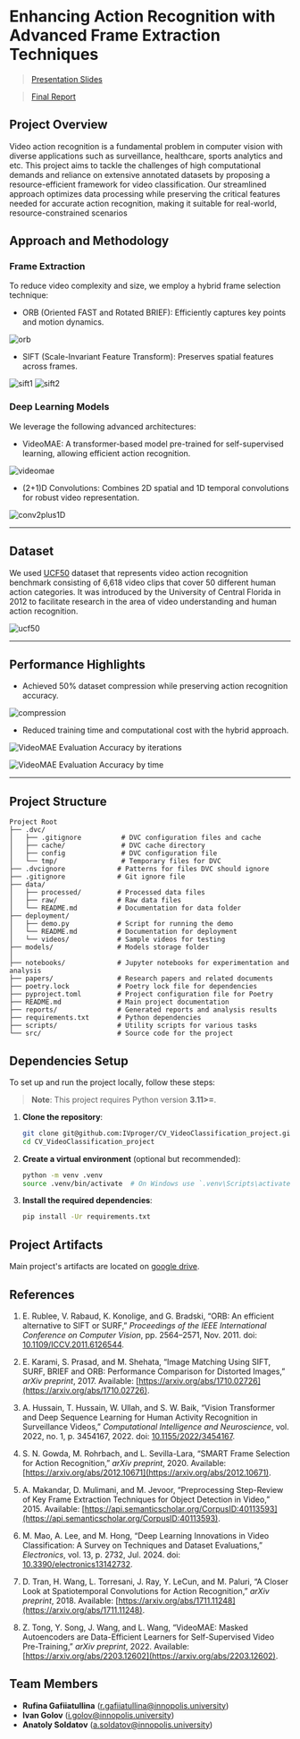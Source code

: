 # Enhancing Action Recognition with Advanced Frame Extraction Techniques

> [Presentation Slides](./reports/presentation.pdf)

> [Final Report](./reports/report.pdf)

## Project Overview
Video action recognition is a fundamental problem in computer vision with diverse applications such as surveillance, healthcare, sports analytics and etc. This project aims to tackle the challenges of high computational demands and reliance on extensive annotated datasets by proposing a resource-efficient framework for video classification. Our streamlined approach optimizes data processing while preserving the critical features needed for accurate action recognition, making it suitable for real-world, resource-constrained scenarios

## Approach and Methodology  

### Frame Extraction  
To reduce video complexity and size, we employ a hybrid frame selection technique:
- ORB (Oriented FAST and Rotated BRIEF): Efficiently captures key points and motion dynamics. 

![orb](./reports/assets/orb.png)

- SIFT (Scale-Invariant Feature Transform): Preserves spatial features across frames.  

![sift1](./reports/assets/sift1.png)
![sift2](./reports/assets/sift2.png)

### Deep Learning Models  
We leverage the following advanced architectures:
- VideoMAE: A transformer-based model pre-trained for self-supervised learning, allowing efficient action recognition.

![videomae](./reports/assets/videomae.png)

- (2+1)D Convolutions: Combines 2D spatial and 1D temporal convolutions for robust video representation.

![conv2plus1D](./reports/assets/conv2plus1D.png)

---

## Dataset
We used [UCF50](https://www.kaggle.com/datasets/pypiahmad/realistic-action-recognition-ucf50) dataset that represents video action recognition benchmark consisting of 6,618 video clips that cover 50 different human action categories. It was introduced by the University of Central Florida in 2012 to facilitate research in the area of video understanding and human action recognition.

![ucf50](./reports/assets/ucf50.png)

---

## Performance Highlights  
- Achieved 50% dataset compression while preserving action recognition accuracy.  

![compression](./reports/assets/compression.png)

- Reduced training time and computational cost with the hybrid approach.  

![VideoMAE Evaluation Accuracy by iterations](./reports/plots/videomae-comparisons/eval-accuracy-iter.png)

![VideoMAE Evaluation Accuracy by time](./reports/plots/videomae-comparisons/eval-accuracy-time.png)


---
## Project Structure
```
Project Root
├── .dvc/
│   ├── .gitignore          # DVC configuration files and cache
│   ├── cache/              # DVC cache directory
│   ├── config              # DVC configuration file
│   └── tmp/                # Temporary files for DVC
├── .dvcignore             # Patterns for files DVC should ignore
├── .gitignore             # Git ignore file
├── data/
│   ├── processed/         # Processed data files
│   ├── raw/               # Raw data files
│   └── README.md          # Documentation for data folder
├── deployment/
│   ├── demo.py            # Script for running the demo
│   └── README.md          # Documentation for deployment
│   └── videos/            # Sample videos for testing
├── models/                # Models storage folder
│
├── notebooks/             # Jupyter notebooks for experimentation and analysis
├── papers/                # Research papers and related documents
├── poetry.lock            # Poetry lock file for dependencies
├── pyproject.toml         # Project configuration file for Poetry
├── README.md              # Main project documentation
├── reports/               # Generated reports and analysis results
├── requirements.txt       # Python dependencies
├── scripts/               # Utility scripts for various tasks
└── src/                   # Source code for the project
```

## Dependencies Setup

To set up and run the project locally, follow these steps:

> **Note**: This project requires Python version **3.11>=**.

1. **Clone the repository**:
   ```bash
   git clone git@github.com:IVproger/CV_VideoClassification_project.git
   cd CV_VideoClassification_project
   ```

2. **Create a virtual environment** (optional but recommended):
   ```bash
   python -m venv .venv
   source .venv/bin/activate  # On Windows use `.venv\Scripts\activate`
   ```

3. **Install the required dependencies**:
   ```bash
   pip install -Ur requirements.txt
   ```
## Project Artifacts
Main project's artifacts are located on [google drive](https://drive.google.com/drive/folders/12dvlSi4D_iX9hXTzAeZ0dM9zy2S2KKI6). 

## References 
1. E. Rublee, V. Rabaud, K. Konolige, and G. Bradski, “ORB: An efficient alternative to SIFT or SURF,” *Proceedings of the IEEE International Conference on Computer Vision*, pp. 2564–2571, Nov. 2011. doi: [10.1109/ICCV.2011.6126544](https://doi.org/10.1109/ICCV.2011.6126544).  

2. E. Karami, S. Prasad, and M. Shehata, “Image Matching Using SIFT, SURF, BRIEF and ORB: Performance Comparison for Distorted Images,” *arXiv preprint*, 2017. Available: [https://arxiv.org/abs/1710.02726](https://arxiv.org/abs/1710.02726).  

3. A. Hussain, T. Hussain, W. Ullah, and S. W. Baik, “Vision Transformer and Deep Sequence Learning for Human Activity Recognition in Surveillance Videos,” *Computational Intelligence and Neuroscience*, vol. 2022, no. 1, p. 3454167, 2022. doi: [10.1155/2022/3454167](https://doi.org/10.1155/2022/3454167).  

4. S. N. Gowda, M. Rohrbach, and L. Sevilla-Lara, “SMART Frame Selection for Action Recognition,” *arXiv preprint*, 2020. Available: [https://arxiv.org/abs/2012.10671](https://arxiv.org/abs/2012.10671).  

5. A. Makandar, D. Mulimani, and M. Jevoor, “Preprocessing Step-Review of Key Frame Extraction Techniques for Object Detection in Video,” 2015. Available: [https://api.semanticscholar.org/CorpusID:40113593](https://api.semanticscholar.org/CorpusID:40113593).  

6. M. Mao, A. Lee, and M. Hong, “Deep Learning Innovations in Video Classification: A Survey on Techniques and Dataset Evaluations,” *Electronics*, vol. 13, p. 2732, Jul. 2024. doi: [10.3390/electronics13142732](https://doi.org/10.3390/electronics13142732).  

7. D. Tran, H. Wang, L. Torresani, J. Ray, Y. LeCun, and M. Paluri, “A Closer Look at Spatiotemporal Convolutions for Action Recognition,” *arXiv preprint*, 2018. Available: [https://arxiv.org/abs/1711.11248](https://arxiv.org/abs/1711.11248).  

8. Z. Tong, Y. Song, J. Wang, and L. Wang, “VideoMAE: Masked Autoencoders are Data-Efficient Learners for Self-Supervised Video Pre-Training,” *arXiv preprint*, 2022. Available: [https://arxiv.org/abs/2203.12602](https://arxiv.org/abs/2203.12602).  

## Team Members
- **Rufina Gafiiatullina** (r.gafiiatullina@innopolis.university)
- **Ivan Golov** (i.golov@innopolis.university)
- **Anatoly Soldatov** (a.soldatov@innopolis.university)
